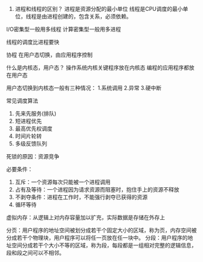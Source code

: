 1. 进程和线程的区别？
进程是资源分配的最小单位
线程是CPU调度的最小单位，线程是由进程创建的，包含关系，必须依赖。

I/O密集型一般用多线程
计算密集型一般用多进程

线程的调度比进程要快

协程
在用户态切换，由应用程序控制

什么是内核态，用户态？
操作系统内核关键程序放在内核态
编程的应用程序都放在用户态

用户态切换到内核态一般有三种情况：
1.系统调用 2.异常 3.硬中断

常见调度算法
1. 先来先服务(排队)
2. 短进程优先
3. 最高优先权调度
4. 时间片轮转
5. 多级反馈队列


死锁的原因：资源竞争

必要条件：
1. 互斥：一个资源每次只能被一个进程调用
2. 占有及等待：一个进程因为请求资源而阻塞时，抱住手上的资源不释放
3. 不剥夺条件：进程在工作时，不能强行剥夺已获得的资源
4. 循环等待

虚拟内存：从逻辑上对内存容量加以扩充，实际数据是存储在外存上

分页：用户程序的地址空间被划分成若干个固定大小的区域，称为页，内存空间被分成若干个物理块，用户程序可以将任一页放在任一块中。
分段：用户程序的地址空间分成若干个大小不等的区域，称为段，每段都是一组相对完整的逻辑信息，段和段之间可以不相邻。